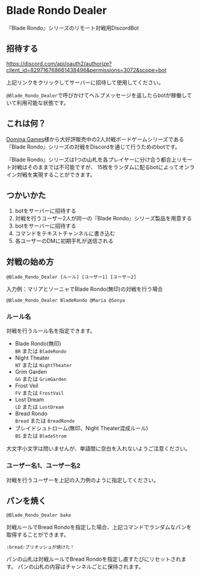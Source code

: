 # Blade Rondo Dealer
『Blade Rondo』シリーズのリモート対戦用DiscordBot

## 招待する
https://discord.com/api/oauth2/authorize?client_id=829716768661438496&permissions=3072&scope=bot

上記リンクをクリックしてサーバーに招待して使用してください。

`@Blade_Rondo_Dealer`で呼びかけてヘルプメッセージを返したらbotが稼働していて利用可能な状態です。

## これは何？
[Domina Games](https://www.dominagames.com/)様から大好評販売中の2人対戦ボードゲームシリーズである
『Blade Rondo』シリーズの対戦をDiscordを通じて行うためのbotです。

『Blade Rondo』シリーズは1つの山札を各プレイヤーに分け合う都合上リモート対戦はそのままでは不可能ですが、
15枚をランダムに配るbotによってオンライン対戦を実現することができます。


## つかいかた
1. botをサーバーに招待する
1. 対戦を行うユーザー2人が同一の『Blade Rondo』シリーズ製品を用意する
1. botをサーバーに招待する
1. コマンドをテキストチャンネルに書き込む
1. 各ユーザーのDMに初期手札が送信される

## 対戦の始め方
```
@Blade_Rondo_Dealer [ルール] [ユーザー1] [ユーザー2]
```

入力例：マリアとソーニャでBlade Rondo(無印)の対戦を行う場合  
```
@Blade_Rondo_Dealer BladeRondo @Maria @Sonya
```  


### ルール名
対戦を行うルール名を指定できます。
- Blade Rondo(無印)  
  `BR` または `BladeRondo`
- Night Theater  
  `NT` または `NightTheater`
- Grim Garden  
  `GG` または `GrimGarden`
- Frost Veil  
  `FV` または `FrostVail`
- Lost Dream  
  `LD` または `LostDream`
- Bread Rondo  
  `Bread` または `BreadRondo`
- ブレイドシュトローム(無印、Night Theater混成ルール)  
  `BS` または `BladeStrom`

  
大文字小文字は問いませんが、単語間に空白を入れないようご注意ください。
    
### ユーザー名1、ユーザー名2
対戦を行うユーザーを上記の入力例のように指定してください。

## パンを焼く
```
@Blade_Rondo_Dealer bake
```
対戦ルールでBread Rondoを指定した場合、上記コマンドでランダムなパンを取得することができます。
```
:bread:ブリオッシュが焼けた！
```
パンの山札は対戦ルールでBread Rondoを指定し直すたびにリセットされます。
パンの山札の内容はチャンネルごとに保持されます。